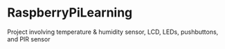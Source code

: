 # RaspberryPiLearning
Project involving temperature &amp; humidity sensor, LCD, LEDs, pushbuttons, and PIR sensor
